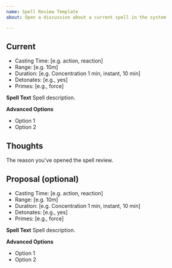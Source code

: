 ```yaml
---
name: Spell Review Template
about: Open a discussion about a current spell in the system

---
```


<!-- title of issue should be "Spell Review: Spell Name" -->

## Current
* Casting Time: [e.g. action, reaction]
* Range: [e.g. 10m]
* Duration: [e.g. Concentration 1 min, instant, 10 min]
* Detonates: [e.g., yes]
* Primes: [e.g., force]

__Spell Text__
Spell description.

__Advanced Options__
* Option 1
* Option 2

## Thoughts
The reason you've opened the spell review.

## Proposal (optional)
* Casting Time: [e.g. action, reaction]
* Range: [e.g. 10m]
* Duration: [e.g. Concentration 1 min, instant, 10 min]
* Detonates: [e.g., yes]
* Primes: [e.g., force]

__Spell Text__
Spell description.

__Advanced Options__
* Option 1
* Option 2
